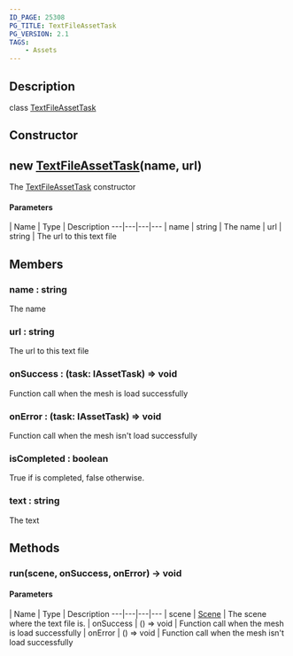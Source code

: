 ```yaml
---
ID_PAGE: 25308
PG_TITLE: TextFileAssetTask
PG_VERSION: 2.1
TAGS:
    - Assets
---
```

## Description

class [TextFileAssetTask](/classes/2.3/TextFileAssetTask)



## Constructor

## new [TextFileAssetTask](/classes/2.3/TextFileAssetTask)(name, url)

The [TextFileAssetTask](/classes/2.3/TextFileAssetTask) constructor

#### Parameters
 | Name | Type | Description
---|---|---|---
 | name | string |   The name
 | url | string |   The url to this text file
## Members

### name : string

The name

### url : string

The url to this text file

### onSuccess : (task: IAssetTask) =&gt; void

Function call when the mesh is load successfully

### onError : (task: IAssetTask) =&gt; void

Function call when the mesh isn't load successfully

### isCompleted : boolean

True if is completed, false otherwise.

### text : string

The text

## Methods

### run(scene, onSuccess, onError) &rarr; void



#### Parameters
 | Name | Type | Description
---|---|---|---
 | scene | [Scene](/classes/2.3/Scene) |   The scene where the text file is.
 | onSuccess | () =&gt; void |   Function call when the mesh is load successfully
 | onError | () =&gt; void |   Function call when the mesh isn't load successfully
